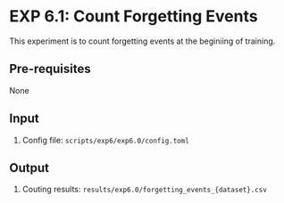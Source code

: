 # EXP 6.1: Count Forgetting Events

This experiment is to count forgetting events at the beginiing of training.

## Pre-requisites

None

## Input

1. Config file: `scripts/exp6/exp6.0/config.toml`

## Output

1. Couting results: `results/exp6.0/forgetting_events_{dataset}.csv`
